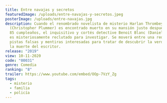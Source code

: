 ```yaml
---
title: Entre navajas y secretos
featuredImage: /uploads/entre-navajas-y-secretos.jpeg
posterImage: /uploads/entre-navajas.jpg
description: Cuando el renombrado novelista de misterio Harlan Thrombey
  (Christopher Plummer) es encontrado muerto en su mansión justo después de su
  85 cumpleaños, el inquisitivo y cortés detective Benoit Blanc (Daniel Craig)
  es misteriosamente reclutado para investigar. Se moverá entre una red de
  pistas falsas y mentiras interesadas para tratar de descubrir la verdad tras
  la muerte del escritor.
release: "2019"
view: 10-11-2020
code: "00031"
genre: Comedia
ranking: "8"
trailer: https://www.youtube.com/embed/OOp-7VzY_Zg
tags:
  - misterio
  - familia
  - policía
---
```

